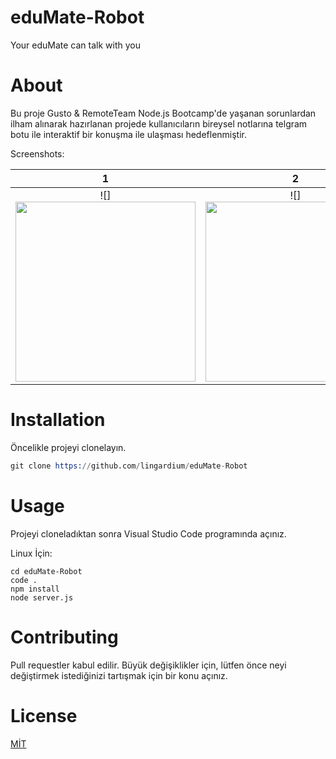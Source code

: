 # eduMate-Robot
Your eduMate can talk with you

# About

Bu proje Gusto & RemoteTeam Node.js Bootcamp'de yaşanan sorunlardan ilham alınarak hazırlanan projede kullanıcıların bireysel notlarına telgram botu ile interaktif bir konuşma ile ulaşması hedeflenmiştir.


Screenshots:

1            |  2
:-------------------------:|:-------------------------:
![]<img src="" width="288"> |  ![]<img src="" width="288">



# Installation

Öncelikle projeyi clonelayın.

```s
git clone https://github.com/lingardium/eduMate-Robot
```

# Usage

Projeyi cloneladıktan sonra Visual Studio Code programında açınız.

Linux İçin:

```
cd eduMate-Robot
code .
npm install
node server.js
```

# Contributing

Pull requestler kabul edilir. Büyük değişiklikler için, lütfen önce neyi değiştirmek istediğinizi tartışmak için bir konu açınız.

# License

[MİT](https://choosealicense.com/licenses/mit/)
